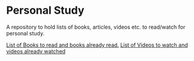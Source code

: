 # Personal Study
A repository to hold lists of books, articles, videos etc. to read/watch for personal study.

[List of Books to read and books already read.](Books.md)
[List of Videos to watch and videos already watched](Videos.md)
